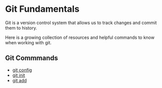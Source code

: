 # Git Fundamentals

Git is a version control system that allows us to track changes and commit them to history.

Here is a growing collection of resources and helpful commands to know when working with git.

## Git Commmands
- [git config](./commands/Config.md)
- [git init](./commands/Init.md)
- [git add](./commands/Add.md)

